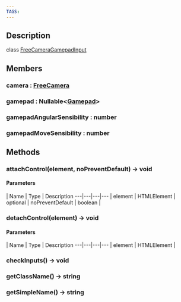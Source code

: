 ```yaml
---
TAGS:
---
```

## Description

class [FreeCameraGamepadInput](/classes/3.1/FreeCameraGamepadInput)



## Members

### camera : [FreeCamera](/classes/3.1/FreeCamera)



### gamepad : Nullable&lt;[Gamepad](/classes/3.1/Gamepad)&gt;



### gamepadAngularSensibility : number



### gamepadMoveSensibility : number



## Methods

### attachControl(element, noPreventDefault) &rarr; void



#### Parameters
 | Name | Type | Description
---|---|---|---
 | element | HTMLElement | 
optional | noPreventDefault | boolean | 
### detachControl(element) &rarr; void



#### Parameters
 | Name | Type | Description
---|---|---|---
 | element | HTMLElement | 

### checkInputs() &rarr; void


### getClassName() &rarr; string


### getSimpleName() &rarr; string


